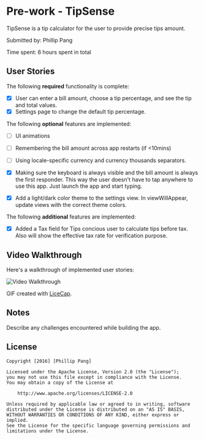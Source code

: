 # Pre-work - TipSense

TipSense is a tip calculator for the user to provide precise tips amount.

Submitted by: Phillip Pang

Time spent: 6 hours spent in total


## User Stories

The following **required** functionality is complete:

* [X] User can enter a bill amount, choose a tip percentage, and see the tip and total values.
* [X] Settings page to change the default tip percentage.

The following **optional** features are implemented:
* [ ] UI animations
* [ ] Remembering the bill amount across app restarts (if <10mins)
* [ ] Using locale-specific currency and currency thousands separators.
* [X] Making sure the keyboard is always visible and the bill amount is always the first responder. This way the user doesn't have to tap anywhere to use this app. Just launch the app and start typing.
* [X] Add a light/dark color theme to the settings view. In viewWillAppear, update views with the correct theme colors.


The following **additional** features are implemented:

- [X] Added a Tax field for Tips concious user to calculate tips before tax.  Also will show the effective tax rate for verification purpose.


## Video Walkthrough 

Here's a walkthrough of implemented user stories:

<img src='http://imgur.com/1a929a6f-273e-4a99-8e5f-0f61368462c1' title='Video Walkthrough' width='' alt='Video Walkthrough' />

GIF created with [LiceCap](http://www.cockos.com/licecap/).

## Notes

Describe any challenges encountered while building the app.

## License

    Copyright [2016] [Phillip Pang]

    Licensed under the Apache License, Version 2.0 (the "License");
    you may not use this file except in compliance with the License.
    You may obtain a copy of the License at

        http://www.apache.org/licenses/LICENSE-2.0

    Unless required by applicable law or agreed to in writing, software
    distributed under the License is distributed on an "AS IS" BASIS,
    WITHOUT WARRANTIES OR CONDITIONS OF ANY KIND, either express or implied.
    See the License for the specific language governing permissions and
    limitations under the License.
